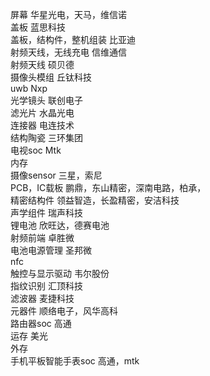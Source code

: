 
屏幕	华星光电，天马，维信诺		
盖板	蓝思科技		
盖板，结构件，整机组装	比亚迪		
射频天线，无线充电	信维通信		
射频天线	硕贝德		
摄像头模组	丘钛科技		
uwb	Nxp		
光学镜头	联创电子		
滤光片	水晶光电		
连接器	电连技术		
结构陶瓷	三环集团		
电视soc	Mtk		
内存			
摄像sensor	三星，索尼		
PCB，IC载板	鹏鼎，东山精密，深南电路，柏承，		
精密结构件	领益智造，长盈精密，安洁科技		
声学组件	瑞声科技		
锂电池	欣旺达，德赛电池		
射频前端	卓胜微		
电池电源管理	圣邦微		
nfc			
触控与显示驱动	韦尔股份		
指纹识别	汇顶科技		
滤波器	麦捷科技		
元器件	顺络电子，风华高科		
路由器soc	高通		
运存	美光		
外存			
手机平板智能手表soc	高通，mtk		

